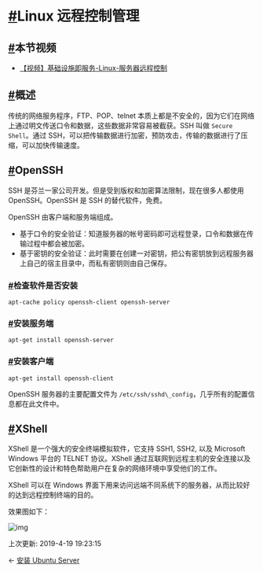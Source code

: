 # [#](https://funtl.com/zh/linux/Linux-远程控制管理.html#linux-远程控制管理)Linux 远程控制管理

## [#](https://funtl.com/zh/linux/Linux-远程控制管理.html#本节视频)本节视频

- [【视频】基础设施即服务-Linux-服务器远程控制](https://www.bilibili.com/video/av27165222/)

## [#](https://funtl.com/zh/linux/Linux-远程控制管理.html#概述)概述

传统的网络服务程序，FTP、POP、telnet 本质上都是不安全的，因为它们在网络上通过明文传送口令和数据，这些数据非常容易被截获。SSH 叫做 `Secure Shell`。通过 SSH，可以把传输数据进行加密，预防攻击，传输的数据进行了压缩，可以加快传输速度。

## [#](https://funtl.com/zh/linux/Linux-远程控制管理.html#openssh)OpenSSH

SSH 是芬兰一家公司开发。但是受到版权和加密算法限制，现在很多人都使用 OpenSSH。OpenSSH 是 SSH 的替代软件，免费。

OpenSSH 由客户端和服务端组成。

- 基于口令的安全验证：知道服务器的帐号密码即可远程登录，口令和数据在传输过程中都会被加密。
- 基于密钥的安全验证：此时需要在创建一对密钥，把公有密钥放到远程服务器上自己的宿主目录中，而私有密钥则由自己保存。

### [#](https://funtl.com/zh/linux/Linux-远程控制管理.html#检查软件是否安装)检查软件是否安装

```shell
apt-cache policy openssh-client openssh-server
```

### [#](https://funtl.com/zh/linux/Linux-远程控制管理.html#安装服务端)安装服务端

```text
apt-get install openssh-server
```

### [#](https://funtl.com/zh/linux/Linux-远程控制管理.html#安装客户端)安装客户端

```text
apt-get install openssh-client
```

OpenSSH 服务器的主要配置文件为 `/etc/ssh/sshd\_config`，几乎所有的配置信息都在此文件中。

## [#](https://funtl.com/zh/linux/Linux-远程控制管理.html#xshell)XShell

XShell 是一个强大的安全终端模拟软件，它支持 SSH1, SSH2, 以及 Microsoft Windows 平台的 TELNET 协议。XShell 通过互联网到远程主机的安全连接以及它创新性的设计和特色帮助用户在复杂的网络环境中享受他们的工作。

XShell 可以在 Windows 界面下用来访问远端不同系统下的服务器，从而比较好的达到远程控制终端的目的。

效果图如下：

![img](https://funtl.com/assets/%E5%BE%AE%E4%BF%A1%E6%88%AA%E5%9B%BE_20171102220954.png)

上次更新: 2019-4-19 19:23:15

← [安装 Ubuntu Server](https://funtl.com/zh/linux/安装-Ubuntu-Server.html)